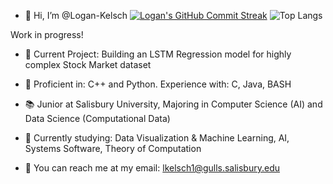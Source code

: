 - 👋 Hi, I’m @Logan-Kelsch
[![Logan's GitHub Commit Streak](https://github-readme-streak-stats.herokuapp.com/?user=Logan-Kelsch&theme=dark)](https://github.com/Logan-Kelsch) ![Top Langs](https://github-readme-stats.vercel.app/api/top-langs/?username=Logan-Kelsch&layout=compact&theme=dark)

Work in progress!

- 🔮 Current Project: Building an LSTM Regression model for highly complex Stock Market dataset
- 🏅 Proficient in: C++ and Python. Experience with: C, Java, BASH

- 📚 Junior at Salisbury University, Majoring in Computer Science (AI) and Data Science (Computational Data)
- 🌱 Currently studying: Data Visualization & Machine Learning, AI, Systems Software, Theory of Computation 
- 💼 You can reach me at my email: lkelsch1@gulls.salisbury.edu

<!---
- 👀 I’m interested in 
- 🌱 I’m currently learning ...
- 💞️ I’m looking to collaborate on ...
- 📫 You can reach me through email! (lkelsch1@gulls.salisbury.edu)
- 😄 Pronouns: ...
- ⚡ Fun fact: ...


# Hi everyone :wave:

I'm a software engineer from Czechia, hacking things together @ [Gitpod](https://gitpod.io/).


<details>
<summary>
  More stuff about me
</summary>

## Quick overview


#### GitHub stats 
<a href="https://github.com/anuraghazra/github-readme-stats">
  <img align="center" src="https://github-readme-stats.anuraghazra1.vercel.app/api?username=filiptronicek&show_icons=true&line_height=27&include_all_commits=true" alt="My github stats" />
</a>  


 (also from a project I have contributed to, [anuraghazra/github-readme-stats](https://github.com/anuraghazra/github-readme-stats))
- I write a [blog](https://blog.trnck.dev/)

Biggest supporters of my OSS work ($25 or more in [my tiers](https://github.com/sponsors/filiptronicek/)):
- [Kyle Daigle](https://github.com/kdaigle)


### What I do

I do Open Source. In fact, I do Open Source so much, that 95% of my work on
GitHub is free and open to everyone. I am really passionate about doing web
development, it is in my opinion the best combination of logical programming and
(sometimes) beautiful design.

## My skills 📜

### Web technologies

- JavaScript
  ([LinkedIn Assesments Certified](https://www.linkedin.com/in/filiptronicek/))
- TypeScript
- Next.js
- Prisma
- HTML, CSS
  ([Microsoft Certified](https://www.youracclaim.com/badges/6d5a4a58-c895-4d7e-a725-db1441e9d979/public_url))
- SCSS
- Node.js ([LinkedIn Assesments Certified](https://www.linkedin.com/in/filiptronicek/))
- Deno
- WordPress
  ([LinkedIn Assesments Certified](https://www.linkedin.com/in/filiptronicek/))
- PHP
- MySQL
- Microsoft Azure ([AZ 900 Certification](https://www.credly.com/badges/1da5ef87-dc8f-4aeb-8870-c19d0e020895/public_url))

### Application Development

- Python ([Microsoft Certified](https://www.youracclaim.com/badges/46b260a8-ef2c-41a3-9f61-aa0920eab84a/public_url))
- C++ (sort of)

### Productivity utilities

- Microsoft Office - I am a Certified
  [Excel](https://www.youracclaim.com/badges/36154164-82b5-4fbf-b65c-c152af720245/public_url)
  and
  [Word](https://www.youracclaim.com/badges/6f4eee1d-3379-4a8b-b846-35762708d4b8/public_url)
  Expert

### Languages 🌐

| Language      | Proficiency                                                               |
| ------------- | ------------------------------------------------------------------------- |
| English (duh) | C2 ([EFSET certified](https://www.efset.org/cert/5P5Pp1))                 |
| German        | B1 ([DSD Certificate](https://www.goethe.de/en/spr/kup/prf/prf/gb1.html)) |
| Czech         | Native language                                                           |

## What I'm currently learning 📚

- Diving into VS Code's code base
- Typescript's magic
- Rust's blazing-fastness

## My own dictionary 📕:

| Word / abreviation | Meaning                                                | Note                                             |
| ------------------ | ------------------------------------------------------ | ------------------------------------------------ |
| FFO                | Fífa Friendly Office (a place where I can work safely) | Idea by [@aellopos](https://github.com/aellopos) |

</details>

--->







